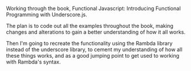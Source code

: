 Working through the book, Functional Javascript: Introducing Functional Programming with Underscore.js.

The plan is to code out all the examples throughout the book, making changes and alterations to gain a better understanding of how it all works.

Then I'm going to recreate the functionality using the Rambda library instead of the underscore library, to cement my understanding of how all these things works, and as a good jumping point to get used to working with Rambda's syntax.